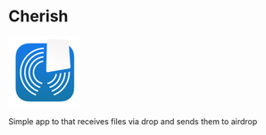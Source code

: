 # Cherish

![Icon](design/logo-128.png)

Simple app to that receives files via drop and sends them to airdrop
